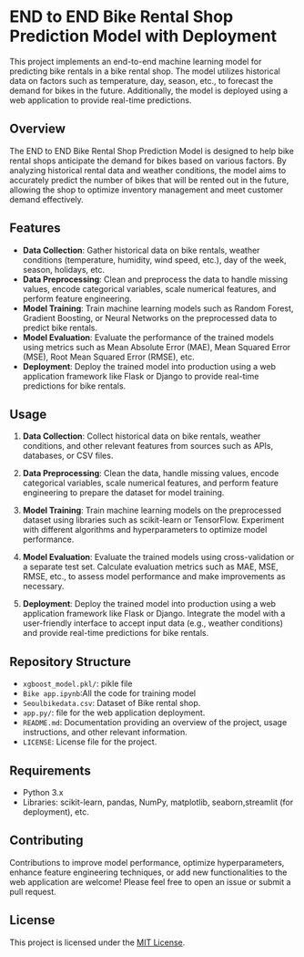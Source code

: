 # END to END Bike Rental Shop Prediction Model with Deployment

This project implements an end-to-end machine learning model for predicting bike rentals in a bike rental shop. The model utilizes historical data on factors such as temperature, day, season, etc., to forecast the demand for bikes in the future. Additionally, the model is deployed using a web application to provide real-time predictions.

## Overview

The END to END Bike Rental Shop Prediction Model is designed to help bike rental shops anticipate the demand for bikes based on various factors. By analyzing historical rental data and weather conditions, the model aims to accurately predict the number of bikes that will be rented out in the future, allowing the shop to optimize inventory management and meet customer demand effectively.

## Features

- **Data Collection**: Gather historical data on bike rentals, weather conditions (temperature, humidity, wind speed, etc.), day of the week, season, holidays, etc.
- **Data Preprocessing**: Clean and preprocess the data to handle missing values, encode categorical variables, scale numerical features, and perform feature engineering.
- **Model Training**: Train machine learning models such as Random Forest, Gradient Boosting, or Neural Networks on the preprocessed data to predict bike rentals.
- **Model Evaluation**: Evaluate the performance of the trained models using metrics such as Mean Absolute Error (MAE), Mean Squared Error (MSE), Root Mean Squared Error (RMSE), etc.
- **Deployment**: Deploy the trained model into production using a web application framework like Flask or Django to provide real-time predictions for bike rentals.

## Usage

1. **Data Collection**: Collect historical data on bike rentals, weather conditions, and other relevant features from sources such as APIs, databases, or CSV files.

2. **Data Preprocessing**: Clean the data, handle missing values, encode categorical variables, scale numerical features, and perform feature engineering to prepare the dataset for model training.

3. **Model Training**: Train machine learning models on the preprocessed dataset using libraries such as scikit-learn or TensorFlow. Experiment with different algorithms and hyperparameters to optimize model performance.

4. **Model Evaluation**: Evaluate the trained models using cross-validation or a separate test set. Calculate evaluation metrics such as MAE, MSE, RMSE, etc., to assess model performance and make improvements as necessary.

5. **Deployment**: Deploy the trained model into production using a web application framework like Flask or Django. Integrate the model with a user-friendly interface to accept input data (e.g., weather conditions) and provide real-time predictions for bike rentals.

## Repository Structure

- `xgboost_model.pkl/`: pikle file
- `Bike app.ipynb`:All the code for training model
- `Seoulbikedata.csv`: Dataset of Bike rental shop.
- `app.py/`: file for the web application deployment.
- `README.md`: Documentation providing an overview of the project, usage instructions, and other relevant information.
- `LICENSE`: License file for the project.

## Requirements

- Python 3.x
- Libraries: scikit-learn, pandas, NumPy, matplotlib, seaborn,streamlit (for deployment), etc.

## Contributing

Contributions to improve model performance, optimize hyperparameters, enhance feature engineering techniques, or add new functionalities to the web application are welcome! Please feel free to open an issue or submit a pull request.

## License

This project is licensed under the [MIT License](https://github.com/Apiljungthapa/ML_Ai/blob/master/LICENSE).
